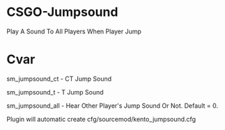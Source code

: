 # CSGO-Jumpsound

Play A Sound To All Players When Player Jump

# Cvar

sm_jumpsound_ct - CT Jump Sound

sm_jumpsound_t  - T Jump Sound

sm_jumpsound_all - Hear Other Player's Jump Sound Or Not. Default = 0.

Plugin will automatic create cfg/sourcemod/kento_jumpsound.cfg
